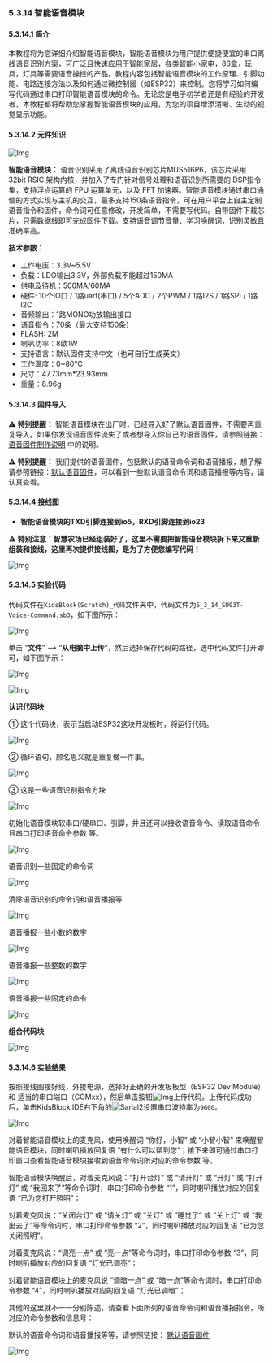 ### 5.3.14 智能语音模块

#### 5.3.14.1 简介

本教程将为您详细介绍智能语音模块，智能语音模块为用户提供便捷便宜的串口离线语音识别方案，可广泛且快速应用于智能家居，各类智能小家电，86盒，玩具，灯具等需要语音操控的产品。教程内容包括智能语音模块的工作原理、引脚功能、电路连接方法以及如何通过微控制器（如ESP32）来控制。您将学习如何编写代码通过串口打印智能语音模块的命令。无论您是电子初学者还是有经验的开发者，本教程都将帮助您掌握智能语音模块的应用，为您的项目增添清晰、生动的视觉显示功能。

#### 5.3.14.2 元件知识

![Img](../media/SU-03T.png)

**智能语音模块：** 语音识别采用了离线语音识别芯片MUS516P6，该芯片采用 32bit RSIC 架构内核，并加入了专门针对信号处理和语音识别所需要的 DSP指令集，支持浮点运算的 FPU 运算单元，以及 FFT 加速器。智能语音模块通过串口通信的方式实现与主机的交互，最多支持150条语音指令，可在用户平台上自主定制语音指令和固件，命令词可任意修改，开发简单，不需要写代码。自带固件下载芯片，只需数据线即可完成固件下载。支持语音调节音量、学习唤醒词，识别灵敏且准确率高。

**技术参数：**

- 工作电压：3.3V~5.5V
- 负载：LDO输出3.3V，外部负载不能超过150MA
- 供电及待机：500MA/60MA
- 硬件: 10个IO口 / 1路uart(串口) / 5个ADC / 2个PWM / 1路I2S / 1路SPI / 1路I2C
- 音频输出：1路MONO功放输出接口
- 语音指令：70条（最大支持150条）
- FLASH: 2M
- 喇叭功率：8欧1W
- 支持语言：默认固件支持中文（也可自行生成英文）
- 工作温度：0~80℃
- 尺寸：47.73mm*23.93mm
- 重量：8.96g

#### 5.3.14.3 固件导入

⚠️ **特别提醒：** 智能语音模块在出厂时，已经导入好了默认语音固件，不需要再重复导入。如果你发现语音固件流失了或者想导入你自己的语音固件，请参照链接：[语音固件制作说明](https://www.keyesrobot.cn/projects/KE4084/zh-cn/latest/) 中的说明。

⚠️ **特别提醒：** 我们提供的语音固件，包括默认的语音命令词和语音播报，想了解请参照链接：[默认语音固件](https://www.keyesrobot.cn/projects/KE4084/zh-cn/latest/)，可以看到一些默认语音命令词和语音播报等内容，请认真查看。

#### 5.3.14.4 接线图

- **智能语音模块的TXD引脚连接到io5，RXD引脚连接到io23**

⚠️ **特别注意：智慧农场已经组装好了，这里不需要把智能语音模块拆下来又重新组装和接线，这里再次提供接线图，是为了方便您编写代码！**

![Img](../media/couj72-1.png)

#### 5.3.14.5 实验代码

代码文件在`KidsBlock(Scratch)_代码`文件夹中，代码文件为`5_3_14_SU03T-Voice-Command.sb3`，如下图所示：

![Img](../media/couj-08.png)

单击 “**文件**” --> “**从电脑中上传**”，然后选择保存代码的路径，选中代码文件打开即可，如下图所示：

![Img](../media/couj-01-1.png)

![Img](../media/couj-08-1.png)

**认识代码块**

① 这个代码块，表示当启动ESP32这块开发板时，将运行代码。

![Img](../media/Start.png)

② 循环语句，顾名思义就是重复做一件事。

![Img](../media/b0.png)

③ 这是一些语音识别指令方块 

![Img](../media/voice0.png)

初始化语音模块软串口/硬串口、引脚，并且还可以接收语音命令、读取语音命令且串口打印语音命令参数 等。

![Img](../media/voice1.png)

语音识别一些固定的命令词

![Img](../media/voice2.png)

清除语音识别的命令词和语音播报等

![Img](../media/voice3.png)

语音播报一些小数的数字

![Img](../media/voice4.png)

语音播报一些整数的数字

![Img](../media/voice5.png)

语音播报一些固定的命令

![Img](../media/voice6.png)

**组合代码块**

![Img](../media/KidsBlock-code33.png)

#### 5.3.14.6 实验结果

按照接线图接好线，外接电源，选择好正确的开发板板型（ESP32 Dev Module）和 适当的串口端口（COMxx），然后单击按钮![Img](../media/upload.png)上传代码。上传代码成功后，单击KidsBlock IDE右下角的![Sarial2](../media/Sarial2.png)设置串口波特率为`9600`。

![Img](../media/voice-1.jpg)

对着智能语音模块上的麦克风，使用唤醒词 “你好，小智” 或 “小智小智” 来唤醒智能语音模块，同时喇叭播放回复语 “有什么可以帮到您”；接下来即可通过串口打印窗口查看智能语音模块接收到语音命令词所对应的命令参数 等。

智能语音模块唤醒后，对着麦克风说：“打开台灯” 或 “请开灯” 或 “开灯” 或 “打开灯” 或 “我回来了”等命令词时，串口打印命令参数 “1”，同时喇叭播放对应的回复语 “已为您打开照明”；

对着麦克风说：“关闭台灯” 或 “请关灯” 或 “关灯” 或 “睡觉了” 或 “关上灯” 或 “我出去了”等命令词时，串口打印命令参数 “2”，同时喇叭播放对应的回复语 “已为您关闭照明”。

对着麦克风说：“调亮一点” 或 “亮一点”等命令词时，串口打印命令参数 “3”，同时喇叭播放对应的回复语 “灯光已调亮”；

对着智能语音模块上的麦克风说 “调暗一点” 或 “暗一点”等命令词时，串口打印命令参数 “4”，同时喇叭播放对应的回复语 “灯光已调暗”；

其他的这里就不一一分别陈述，请查看下面所列的语音命令词和语音播报指令，所对应的命令参数和信息号：

默认的语音命令词和语音播报等等，请参照链接： [默认语音固件](https://www.keyesrobot.cn/projects/KE4084/zh-cn/latest/)

![Img](../media/voice-value1.png)